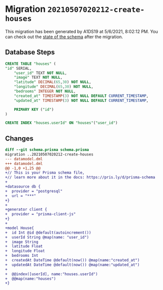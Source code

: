 # Migration `20210507020212-create-houses`

This migration has been generated by A1DS19 at 5/6/2021, 8:02:12 PM.
You can check out the [state of the schema](./schema.prisma) after the migration.

## Database Steps

```sql
CREATE TABLE "houses" (
"id" SERIAL,
    "user_id" TEXT NOT NULL,
    "image" TEXT NOT NULL,
    "latitude" DECIMAL(65,30) NOT NULL,
    "longitude" DECIMAL(65,30) NOT NULL,
    "bedrooms" INTEGER NOT NULL,
    "created_at" TIMESTAMP(3) NOT NULL DEFAULT CURRENT_TIMESTAMP,
    "updated_at" TIMESTAMP(3) NOT NULL DEFAULT CURRENT_TIMESTAMP,

    PRIMARY KEY ("id")
)

CREATE INDEX "houses.userId" ON "houses"("user_id")
```

## Changes

```diff
diff --git schema.prisma schema.prisma
migration ..20210507020212-create-houses
--- datamodel.dml
+++ datamodel.dml
@@ -1,0 +1,25 @@
+// This is your Prisma schema file,
+// learn more about it in the docs: https://pris.ly/d/prisma-schema
+
+datasource db {
+  provider = "postgresql"
+  url = "***"
+}
+
+generator client {
+  provider = "prisma-client-js"
+}
+
+model House{
+  id Int @id @default(autoincrement())
+  userId String @map(name: "user_id")
+  image String
+  latitude Float
+  longitude Float
+  bedrooms Int
+  createdAt DateTime @default(now()) @map(name:"created_at")
+  updatedAt DateTime @default(now()) @map(name:"updated_at")
+
+  @@index([userId], name:"houses.userId")
+  @@map(name:"houses")
+}
```


